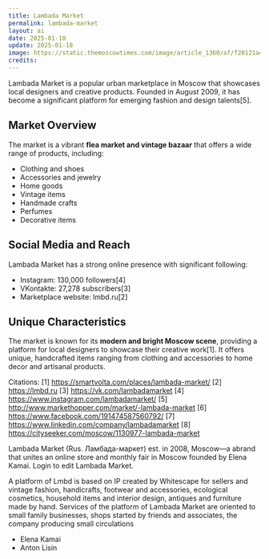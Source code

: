 ```yaml
---
title: Lambada Market
permalink: lambada-market
layout: ai
date: 2025-01-10
update: 2025-01-18
image: https://static.themoscowtimes.com/image/article_1360/af/f20121a4f6394a77953a08a5f0cffe17.jpg
credits:
---
```


Lambada Market is a popular urban marketplace in Moscow that showcases local designers and creative products. Founded in August 2009, it has become a significant platform for emerging fashion and design talents[5].

## Market Overview
The market is a vibrant **flea market and vintage bazaar** that offers a wide range of products, including:
- Clothing and shoes
- Accessories and jewelry
- Home goods
- Vintage items
- Handmade crafts
- Perfumes
- Decorative items

## Social Media and Reach
Lambada Market has a strong online presence with significant following:
- Instagram: 130,000 followers[4]
- VKontakte: 27,278 subscribers[3]
- Marketplace website: lmbd.ru[2]

## Unique Characteristics
The market is known for its **modern and bright Moscow scene**, providing a platform for local designers to showcase their creative work[1]. It offers unique, handcrafted items ranging from clothing and accessories to home decor and artisanal products.

Citations:
[1] https://smartvolta.com/places/lambada-market/
[2] https://lmbd.ru
[3] https://vk.com/lambadamarket
[4] https://www.instagram.com/lambadamarket/
[5] http://www.markethopper.com/market/-lambada-market
[6] https://www.facebook.com/191474587560792/
[7] https://www.linkedin.com/company/lambadamarket
[8] https://cityseeker.com/moscow/1130977-lambada-market

Lambada Market (Rus. Ламбада-маркет) est. in 2008, Moscow—a abrand that unites an online store and monthly fair in Moscow founded by Elena Kamai. Login to edit Lambada Market.

A platform of Lmbd is based on IP created by Whitescape for sellers and vintage fashion, handicrafts, footwear and accessories, ecological cosmetics, household items and interior design, antiques and furniture made by hand. Services of the platform of Lambada Market are oriented to small family businesses, shops started by friends and associates, the company producing small circulations

+ Elena Kamai
+ Anton Lisin
